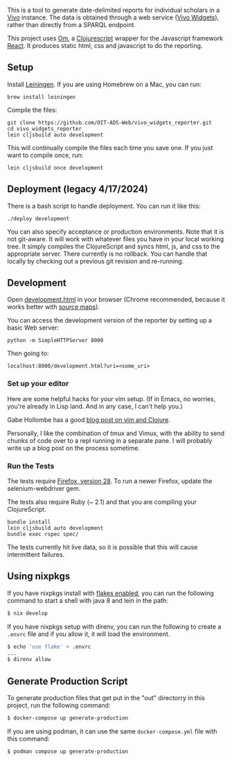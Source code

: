 This is a tool to generate date-delimited reports for individual scholars in a
[Vivo](http://www.vivoweb.org/) instance. The data is obtained through a web
service ([Vivo Widgets](https://git.oit.duke.edu/vivo_widgets)), rather than
directly from a SPARQL endpoint.

This project uses [Om](https://github.com/swannodette/om), a
[Clojurescript](https://github.com/clojure/clojurescript) wrapper for the
Javascript framework [React](http://facebook.github.io/react/index.html). It
produces static html, css and javascript to do the reporting.

## Setup

Install [Leiningen](http://leiningen.org). If you are using Homebrew on a Mac,
you can run:

    brew install leiningen

Compile the files:

    git clone https://github.com/OIT-ADS-Web/vivo_widgets_reporter.git
    cd vivo_widgets_reporter
    lein cljsbuild auto development

This will continually compile the files each time you save one. If you just
want to compile once, run:

    lein cljsbuild once development

## Deployment (legacy 4/17/2024)

There is a bash script to handle deployment. You can run it like this:

    ./deploy development

You can also specify acceptance or production environments. Note that it is not
git-aware. It will work with whatever files you have in your local working
tree. It simply compiles the ClojureScript and syncs html, js, and css to the
appropriate server. There currently is no rollback. You can handle that locally
by checking out a previous git revision and re-running.

## Development

Open [development.html](development.html) in your browser (Chrome recommended,
because it works better with [source
maps](https://github.com/clojure/clojurescript/wiki/Source-maps)).

You can access the development version of the reporter by setting up a basic Web server:

    python -m SimpleHTTPServer 8000

Then going to:

    localhost:8000/development.html?uri=<some_uri>

### Set up your editor

Here are some helpful hacks for your vim setup. (If in Emacs, no worries,
you're already in Lisp land. And in any case, I can't help you.)

Gabe Hollombe has a good [blog post on vim and
Clojure](http://www.neo.com/2014/02/25/getting-started-with-clojure-in-vim).

Personally, I like the combination of tmux and Vimux, with the ability to send
chunks of code over to a repl running in a separate pane. I will probably write
up a blog post on the process sometime.

### Run the Tests

The tests require [Firefox, version
28](http://ftp.mozilla.org/pub/mozilla.org/firefox/releases/28.0/win32/en-US/).
To run a newer Firefox, update the selenium-webdriver gem.

The tests also require Ruby (~ 2.1) and that you are compiling your ClojureScript.

    bundle install
    lein cljsbuild auto development
    bundle exec rspec spec/

The tests currently hit live data, so it is possible that this will cause
intermittent failures.

## Using nixpkgs

If you have nixpkgs install with
[flakes enabled](https://nixos.wiki/wiki/Flakes), you can run the following
command to start a shell with java 8 and lein in the path:

```bash
$ nix develop
```

If you have nixpkgs setup with direnv, you can run the following to create
a `.envrc` file and if you allow it, it will load the environment.

```bash
$ echo 'use flake' > .envrc
...
$ direnv allow
```

## Generate Production Script

To generate production files that get put in the "out" directorry in this
project, run the following command:

```bash
$ docker-compose up generate-production
```

If you are using podman, it can use the same `docker-compose.yml` file
with this command:

```bash
$ podman compose up generate-production
```
